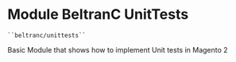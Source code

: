 # Module BeltranC UnitTests

    ``beltranc/unittests``

Basic Module that shows how to implement Unit tests in Magento 2
